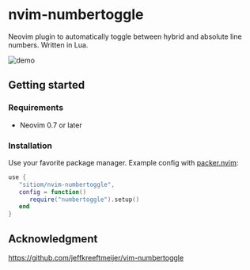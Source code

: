 # nvim-numbertoggle

Neovim plugin to automatically toggle between hybrid and absolute line numbers. Written in Lua.

![demo](https://user-images.githubusercontent.com/56180050/177167997-652a43b1-c94a-4b73-94d6-e4b85fbd4606.gif)

## Getting started

### Requirements

- Neovim 0.7 or later

### Installation

Use your favorite package manager. Example config with [packer.nvim](https://github.com/wbthomason/packer.nvim):

```lua
use {
   "sitiom/nvim-numbertoggle",
   config = function()
      require("numbertoggle").setup()
   end
}
```

## Acknowledgment

https://github.com/jeffkreeftmeijer/vim-numbertoggle
